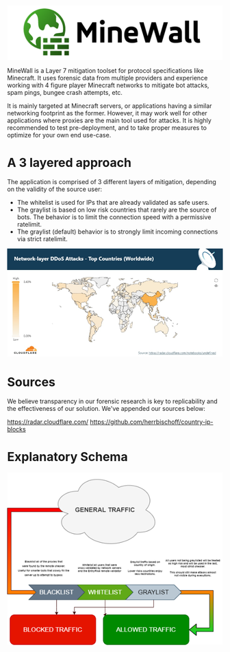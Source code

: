 ![MineWall Explanation Schema](/Img/minewall.png)

MineWall is a Layer 7 mitigation toolset for protocol specifications like Minecraft. It uses forensic data from multiple providers and experience working with 4 figure player Minecraft networks to mitigate bot attacks, spam pings, bungee crash attempts, etc.

It is mainly targeted at Minecraft servers, or applications having a similar networking footprint as the former. However, it may work well for other applications where proxies are the main tool used for attacks. It is highly recommended to test pre-deployment, and to take proper measures to optimize for your own end use-case.

# A 3 layered approach
The application is comprised of 3 different layers of mitigation, depending on the validity of the source user:
- The whitelist is used for IPs that are already validated as safe users.
- The graylist is based on low risk countries that rarely are the source of bots. The behavior is to limit the connection speed with a permissive ratelimit.
- The graylist (default) behavior is to strongly limit incoming connections via strict ratelimit.

![Cloudflare Radar by Country](/Img/radar-country.png)


# Sources
We believe transparency in our forensic research is key to replicability and the effectiveness of our solution. We've appended our sources below:

https://radar.cloudflare.com/
https://github.com/herrbischoff/country-ip-blocks

# Explanatory Schema

![MineWall Explanation Schema](/Img/drawio.png)